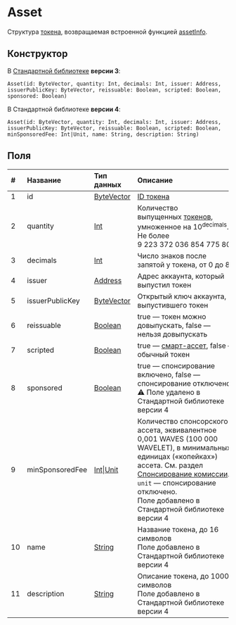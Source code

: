 # Asset

Структура [токена](/ru/blockchain/token/), возвращаемая встроенной функцией [assetInfo](/ru/ride/functions/built-in-functions/blockchain-functions#assetinfo).

## Конструктор

В [Стандартной библиотеке](/ru/ride/script/standard-library) **версии 3**:

``` ride
Asset(id: ByteVector, quantity: Int, decimals: Int, issuer: Address, issuerPublicKey: ByteVector, reissuable: Boolean, scripted: Boolean, sponsored: Boolean)
```

В Стандартной библиотеке **версии 4**:

``` ride
Asset(id: ByteVector, quantity: Int, decimals: Int, issuer: Address, issuerPublicKey: ByteVector, reissuable: Boolean, scripted: Boolean, minSponsoredFee: Int|Unit, name: String, description: String)
```

## Поля

|   #   | Название | Тип данных | Описание |
| :--- | :--- | :--- | :--- |
| 1 | id | [ByteVector](/ru/ride/data-types/byte-vector) | [ID токена](/ru/blockchain/token/token-id)
| 2 | quantity | [Int](/ru/ride/data-types/int) | Количество выпущенных [токенов](/ru/blockchain/token/), умноженное на 10<sup>decimals</sup>. Не более 9&nbsp;223&nbsp;372&nbsp;036&nbsp;854&nbsp;775&nbsp;806 |
| 3 | decimals | [Int](/ru/ride/data-types/int) | Число знаков после запятой у токена, от 0 до 8 |
| 4 | issuer | [Address](/ru/ride/structures/common-structures/address) | Адрес аккаунта, который выпустил токен |
| 5 | issuerPublicKey | [ByteVector](/ru/ride/data-types/byte-vector) | Открытый ключ аккаунта, выпустившего токен |
| 6 | reissuable | [Boolean](/ru/ride/data-types/boolean) | true — токен можно довыпускать, false — нельзя довыпускать |
| 7 | scripted | [Boolean](/ru/ride/data-types/boolean) | true — [смарт-ассет](/ru/blockchain/token/smart-asset), false — обычный токен |
| 8 | sponsored | [Boolean](/ru/ride/data-types/boolean) | true — спонсирование включено, false — спонсирование отключено.<br>:warning: Поле удалено в Стандартной библиотеке версии 4 |
| 9 | minSponsoredFee | [Int](/ru/ride/data-types/int)&#124;[Unit](/ru/ride/data-types/unit) | Количество спонсорского ассета, эквивалентное 0,001 WAVES (100&nbsp;000 WAVELET), в минимальных единицах («копейках») ассета. См. раздел [Спонсирование комиссии](/ru/blockchain/waves-protocol/sponsored-fee).<br>`unit` — спонсирование отключено.<br>Поле добавлено в Стандартной библиотеке версии 4 |
| 10 | name | [String](/ru/ride/data-types/string) | Название токена, до 16 символов<br>Поле добавлено в Стандартной библиотеке версии 4 |
| 11 | description | [String](/ru/ride/data-types/string) | Описание токена, до 1000 символов<br>Поле добавлено в Стандартной библиотеке версии 4 |

